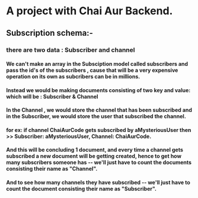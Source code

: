# A project with Chai Aur Backend.

## Subscription schema:-

### there are two data : Subscriber and channel
#### We can't make an array in the Subsciption model called subscribers and pass the id's of the subscribers , cause that will be a very expensive operation on its own as subcribers can be in millions.

#### Instead we would be making documents consisting of two key and value: which will be : Subscriber & Channel
#### In the Channel , we would store the channel that has been subscribed and in the Subscriber, we would store the user that subscribed the channel.
#### for ex: if channel ChaiAurCode gets subscribed by aMysteriousUser then >> Subscriber: aMysteriousUser, Channel: ChaiAurCode.
#### And this will be concluding 1 document, and every time a channel gets subscribed a new document will be getting created, hence to get how many subscribers someone has -- we'll just have to count the documents consisting their name as "Channel".
#### And to see how many channels they have subscribed -- we'll just have to count the document consisting their name as "Subscriber".